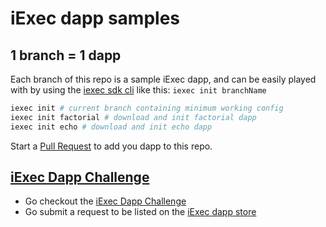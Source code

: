 # iExec dapp samples
## 1 branch = 1 dapp

Each branch of this repo is a sample iExec dapp, and can be easily played with by using the [iexec sdk cli](https://github.com/iExecBlockchainComputing/iexec-sdk) like this:
```iexec init branchName```


```bash
iexec init # current branch containing minimum working config
iexec init factorial # download and init factorial dapp
iexec init echo # download and init echo dapp
```

Start a [Pull Request](https://github.com/iExecBlockchainComputing/iexec-dapp-samples/pulls) to add you dapp to this repo.

## [iExec Dapp Challenge](https://medium.com/iex-ec/the-iexec-%C3%B0app-challenge-150k-of-grants-to-win-abf6798b31ee)

 * Go checkout the [iExec Dapp Challenge](https://medium.com/iex-ec/the-iexec-%C3%B0app-challenge-150k-of-grants-to-win-abf6798b31ee)
 * Go submit a request to be listed on the [iExec dapp store](https://dapps.iex.ec/)
